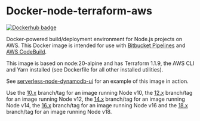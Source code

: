 # Docker-node-terraform-aws

[![Dockerhub badge](http://dockeri.co/image/jch254/docker-node-terraform-aws)](https://hub.docker.com/r/jch254/docker-node-terraform-aws)

Docker-powered build/deployment environment for Node.js projects on AWS. This Docker image is intended for use with [Bitbucket Pipelines](https://bitbucket.org/product/features/pipelines) and [AWS CodeBuild](https://aws.amazon.com/codebuild).

This image is based on node:20-alpine and has Terraform 1.1.9, the AWS CLI and Yarn installed (see Dockerfile for all other installed utilities).

See [serverless-node-dynamodb-ui](https://github.com/jch254/serverless-node-dynamodb-ui) for an example of this image in action.

Use the [10.x](https://github.com/jch254/docker-node-terraform-aws/tree/10.x) branch/tag for an image running Node v10, the [12.x](https://github.com/jch254/docker-node-terraform-aws/tree/12.x) branch/tag for an image running Node v12, the [14.x](https://github.com/jch254/docker-node-terraform-aws/tree/14.x) branch/tag for an image running Node v14, the [16.x](https://github.com/jch254/docker-node-terraform-aws/tree/16.x) branch/tag for an image running Node v16 and the [18.x](https://github.com/jch254/docker-node-terraform-aws/tree/18.x) branch/tag for an image running Node v18.
